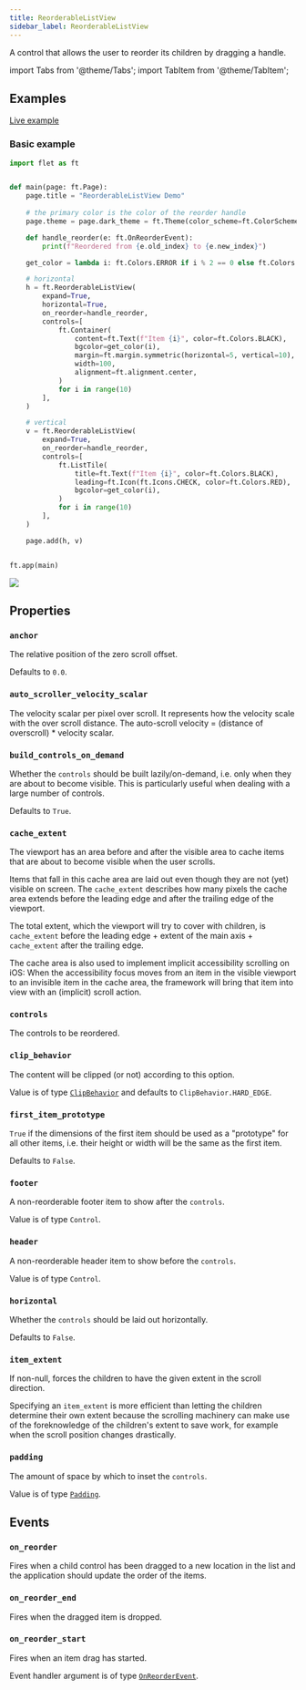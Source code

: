 ```yaml
---
title: ReorderableListView
sidebar_label: ReorderableListView
---
```


A control that allows the user to reorder its children by dragging a handle.

import Tabs from '@theme/Tabs';
import TabItem from '@theme/TabItem';

## Examples

[Live example](https://flet-controls-gallery.fly.dev/layout/reorderablelistview)

### Basic example

<Tabs groupId="language">
  <TabItem value="python" label="Python" default>

```python
import flet as ft


def main(page: ft.Page):
    page.title = "ReorderableListView Demo"
    
    # the primary color is the color of the reorder handle
    page.theme = page.dark_theme = ft.Theme(color_scheme=ft.ColorScheme(primary=ft.Colors.BLUE))

    def handle_reorder(e: ft.OnReorderEvent):
        print(f"Reordered from {e.old_index} to {e.new_index}")

    get_color = lambda i: ft.Colors.ERROR if i % 2 == 0 else ft.Colors.ON_ERROR_CONTAINER

    # horizontal
    h = ft.ReorderableListView(
        expand=True,
        horizontal=True,
        on_reorder=handle_reorder,
        controls=[
            ft.Container(
                content=ft.Text(f"Item {i}", color=ft.Colors.BLACK),
                bgcolor=get_color(i),
                margin=ft.margin.symmetric(horizontal=5, vertical=10),
                width=100,
                alignment=ft.alignment.center,
            )
            for i in range(10)
        ],
    )

    # vertical
    v = ft.ReorderableListView(
        expand=True,
        on_reorder=handle_reorder,
        controls=[
            ft.ListTile(
                title=ft.Text(f"Item {i}", color=ft.Colors.BLACK),
                leading=ft.Icon(ft.Icons.CHECK, color=ft.Colors.RED),
                bgcolor=get_color(i),
            )
            for i in range(10)
        ],
    )

    page.add(h, v)


ft.app(main)
```

  </TabItem>
</Tabs>

<img src="/img/docs/controls/reorderablelistview/reorderablelistview-example.gif" className="screenshot-40"/>

## Properties

### `anchor`

The relative position of the zero scroll offset.

Defaults to `0.0`.

### `auto_scroller_velocity_scalar`

The velocity scalar per pixel over scroll. It represents how the velocity scale with the over scroll distance. The auto-scroll velocity = (distance of overscroll) * velocity scalar.

### `build_controls_on_demand`

Whether the `controls` should be built lazily/on-demand, i.e. only when they are about to become visible. 
This is particularly useful when dealing with a large number of controls.

Defaults to `True`.

### `cache_extent`

The viewport has an area before and after the visible area to cache items that are about to become visible when the user scrolls.

Items that fall in this cache area are laid out even though they are not (yet) visible on screen. The `cache_extent` describes how many pixels the cache area extends before the leading edge and after the trailing edge of the viewport.

The total extent, which the viewport will try to cover with children, is `cache_extent` before the leading edge + extent of the main axis + `cache_extent` after the trailing edge.

The cache area is also used to implement implicit accessibility scrolling on iOS: When the accessibility focus moves from an item in the visible viewport to an invisible item in the cache area, the framework will bring that item into view with an (implicit) scroll action.

### `controls`

The controls to be reordered.

### `clip_behavior`

The content will be clipped (or not) according to this option.

Value is of type [`ClipBehavior`](/docs/reference/types/clipbehavior) and defaults to `ClipBehavior.HARD_EDGE`.

### `first_item_prototype`

`True` if the dimensions of the first item should be used as a "prototype" for all other items, i.e. their height or
width will be the same as the first item.

Defaults to `False`.

### `footer`

A non-reorderable footer item to show after the `controls`.

Value is of type `Control`.

### `header`

A non-reorderable header item to show before the `controls`.

Value is of type `Control`.

### `horizontal`

Whether the `controls` should be laid out horizontally.

Defaults to `False`.

### `item_extent`

If non-null, forces the children to have the given extent in the scroll direction.

Specifying an `item_extent` is more efficient than letting the children determine their own extent because the scrolling machinery can make use of the foreknowledge of the children's extent to save work, for example when the scroll position changes drastically.

### `padding`

The amount of space by which to inset the `controls`.

Value is of type [`Padding`](/docs/reference/types/padding).

## Events

### `on_reorder`

Fires when a child control has been dragged to a new location in the list and the application should update the order of the items.

### `on_reorder_end`

Fires when the dragged item is dropped.

### `on_reorder_start`

Fires when an item drag has started.

Event handler argument is of type [`OnReorderEvent`](/docs/reference/types/onreorderevent).

